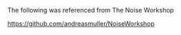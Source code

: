 The following was referenced from The Noise Workshop

https://github.com/andreasmuller/NoiseWorkshop